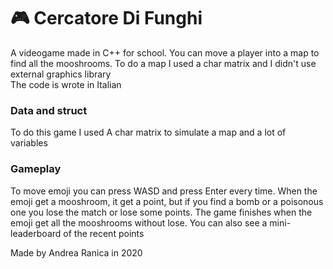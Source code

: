 <!--#-->
<h1>🎮 Cercatore Di Funghi</h1>
A videogame made in C++ for school. You can move a player into a map to find all the mooshrooms. To do a map I used a char matrix and I didn't use external graphics library
<br>The code is wrote in Italian
 
<!--<ol></ol>re--(anyntime you close the program it willOi d it-->
 
<h3>Data and struct</h3>
To do this game I used A char matrix to simulate a map and a lot of variables

<h3>Gameplay</h3>
To move emoji you can press WASD and press Enter every time. When the emoji get a mooshroom, it get a point, but if you find a bomb or a poisonous one you lose the match or lose some points. The game finishes when the emoji get all the mooshrooms without lose. You can also see a mini-leaderboard of the recent points 

Made by Andrea Ranica in 2020
